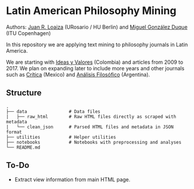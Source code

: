 # Latin American Philosophy Mining

Authors: [Juan R. Loaiza](https://www.juanrloaiza.me) (URosario / HU Berlin) and [Miguel González Duque](https://www.miguelgondu.com) (ITU Copenhagen)

In this repository we are applying text mining to philosophy journals in Latin America.

We are starting with [Ideas y Valores](https://revistas.unal.edu.co/index.php/idval/) (Colombia) and articles from 2009 to 2017. We plan on expanding later to include more years and other journals such as [Crítica](http://critica.filosoficas.unam.mx/index.php/critica) (Mexico) and [Análisis Filosófico](https://analisisfilosofico.org/index.php/af) (Argentina).

## Structure
    .
    ├── data                # Data files
    |   ├── raw_html        # Raw HTML files directly as scraped with metadata     
    |   └── clean_json      # Parsed HTML files and metadata in JSON format
    ├── utilities           # Helper utilities
    ├── notebooks           # Notebooks with preprocessing and analyses
    └── README.md

## To-Do
* Extract view information from main HTML page.
